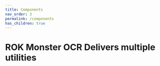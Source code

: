 ```yaml
---
title: Components
nav_order: 3
permalink: /components
has_children: true
---
```


# ROK Monster OCR Delivers multiple utilities